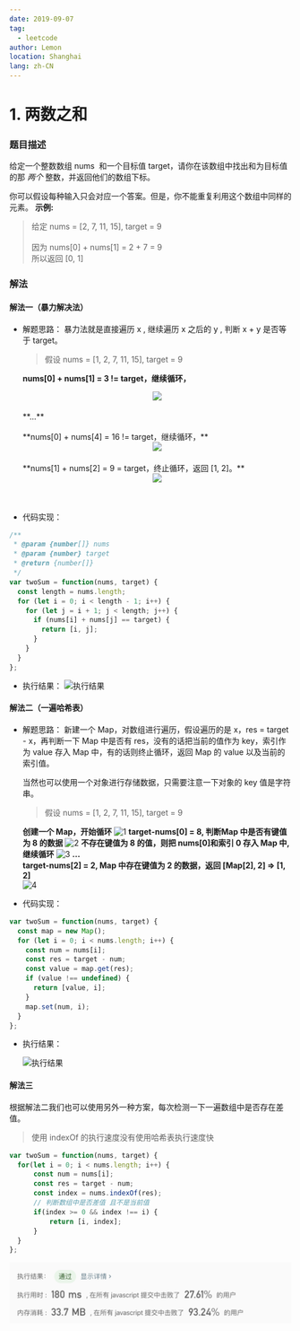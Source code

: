 ```yaml
---
date: 2019-09-07
tag:
  - leetcode
author: Lemon
location: Shanghai
lang: zh-CN
---
```


# 1. 两数之和

### 题目描述

给定一个整数数组 nums  和一个目标值 target，请你在该数组中找出和为目标值的那 *两个* 整数，并返回他们的数组下标。

你可以假设每种输入只会对应一个答案。但是，你不能重复利用这个数组中同样的元素。
**示例:**

> 给定 nums = [2, 7, 11, 15], target = 9 <br/><br/> 因为 nums[0] + nums[1] = 2 + 7 = 9 <br/> 所以返回 [0, 1]

### 解法

#### 解法一（暴力解决法）

- 解题思路：
  暴力法就是直接遍历 x , 继续遍历 x 之后的 y , 判断 x + y 是否等于 target。

  > 假设 nums = [1, 2, 7, 11, 15], target = 9

  **nums[0] + nums[1] = 3 != target，继续循环，**
  <br/>
  <div style="text-align: center"><img src="https://raw.githubusercontent.com/volcanoliuc/vue-blog/images/images20190910093746.png" style="height: 250px;"/></div>
  <br/>
  **...**
  <br/>
  <br/>
  **nums[0] + nums[4] = 16 != target，继续循环，**
  <br/>
  <div style="text-align: center"><img src="https://raw.githubusercontent.com/volcanoliuc/vue-blog/images/images20190910094206.png" style="height: 250px;"/></div>
  <br/>
  **nums[1] + nums[2] = 9 = target，终止循环，返回 [1, 2]。**
  <br/>
  <div style="text-align: center"><img src="https://raw.githubusercontent.com/volcanoliuc/vue-blog/images/images20190910094501.png" style="height: 250px;"/></div>
  <br/>
  <br/>

- 代码实现：

```js
/**
 * @param {number[]} nums
 * @param {number} target
 * @return {number[]}
 */
var twoSum = function(nums, target) {
  const length = nums.length;
  for (let i = 0; i < length - 1; i++) {
    for (let j = i + 1; j < length; j++) {
      if (nums[i] + nums[j] == target) {
        return [i, j];
      }
    }
  }
};
```

- 执行结果：
  ![执行结果](https://raw.githubusercontent.com/volcanoliuc/vue-blog/images/images20190907140754.png)

#### 解法二（一遍哈希表）

- 解题思路：
  新建一个 Map，对数组进行遍历，假设遍历的是 x，res = target - x，再判断一下 Map 中是否有 res，没有的话把当前的值作为 key，索引作为 value 存入 Map 中，有的话则终止循环，返回 Map 的 value 以及当前的索引值。

  当然也可以使用一个对象进行存储数据，只需要注意一下对象的 key 值是字符串。

  > 假设 nums = [1, 2, 7, 11, 15], target = 9

  **创建一个 Map，开始循环**
  ![1](https://i.loli.net/2019/09/10/ZDBMlYQcgeGKhFx.png)
  **target-nums[0] = 8, 判断Map 中是否有键值为 8 的数据**
  ![2](https://i.loli.net/2019/09/10/5wbuCvD6VjUNJXg.png)
  **不存在键值为 8 的值，则把 nums[0]和索引 0 存入 Map 中, 继续循环**
  ![3](https://i.loli.net/2019/09/10/C2x85jDXMTNrldo.png)
  **...**
  <br/>
  **target-nums[2] = 2, Map 中存在键值为 2 的数据，返回 [Map[2], 2] => [1, 2]**
  <br/>
  ![4](https://i.loli.net/2019/09/10/SeU8sVLOzAtNcul.png)

- 代码实现：

```js
var twoSum = function(nums, target) {
  const map = new Map();
  for (let i = 0; i < nums.length; i++) {
    const num = nums[i];
    const res = target - num;
    const value = map.get(res);
    if (value !== undefined) {
      return [value, i];
    }
    map.set(num, i);
  }
};
```

- 执行结果：

  ![执行结果](https://raw.githubusercontent.com/volcanoliuc/vue-blog/images/images20190908095621.png)

#### 解法三

根据解法二我们也可以使用另外一种方案，每次检测一下一遍数组中是否存在差值。

> 使用 indexOf 的执行速度没有使用哈希表执行速度快

```js
var twoSum = function(nums, target) {
  for(let i = 0; i < nums.length; i++) {
      const num = nums[i];
      const res = target - num;
      const index = nums.indexOf(res);
      // 判断数组中是否差值 且不是当前值
      if(index >= 0 && index !== i) {
          return [i, index];
      }
  }
};
```

![执行结果](https://raw.githubusercontent.com/lemon-lc/vue-blog/images/images20191123114058.png)
